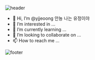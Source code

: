 ![header](https://capsule-render.vercel.app/api?type=waving&color=0:FFE2E2,100:F99B9B&height=180&section=header&text=👉Yu-J👀NG👈&desc=💟WELCOME💟&descAlignY=80&fontSize=60&fontColor=FFFFFF&animation=scaleIn)

- 👋 Hi, I’m @yjjeoong 안뇽 나는 유정이야
- 👀 I’m interested in ...
- 🌱 I’m currently learning ...
- 💞️ I’m looking to collaborate on ...
- 📫 How to reach me ...


![footer](https://capsule-render.vercel.app/api?type=waving&color=0:FFE2E2,100:F99B9B&height=180&section=header&text=👉Yu-J👀NG👈&desc=💟WELCOME💟&descAlignY=80&fontSize=60&fontColor=FFFFFF&animation=scaleIn)
<!---
yjjeoong/yjjeoong is a ✨ special ✨ repository because its `README.md` (this file) appears on your GitHub profile.
You can click the Preview link to take a look at your changes.
--->

